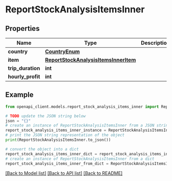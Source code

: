 # ReportStockAnalysisItemsInner


## Properties

Name | Type | Description | Notes
------------ | ------------- | ------------- | -------------
**country** | [**CountryEnum**](CountryEnum.md) |  | 
**item** | [**ReportStockAnalysisItemsInnerItem**](ReportStockAnalysisItemsInnerItem.md) |  | 
**trip_duration** | **int** |  | 
**hourly_profit** | **int** |  | 

## Example

```python
from openapi_client.models.report_stock_analysis_items_inner import ReportStockAnalysisItemsInner

# TODO update the JSON string below
json = "{}"
# create an instance of ReportStockAnalysisItemsInner from a JSON string
report_stock_analysis_items_inner_instance = ReportStockAnalysisItemsInner.from_json(json)
# print the JSON string representation of the object
print(ReportStockAnalysisItemsInner.to_json())

# convert the object into a dict
report_stock_analysis_items_inner_dict = report_stock_analysis_items_inner_instance.to_dict()
# create an instance of ReportStockAnalysisItemsInner from a dict
report_stock_analysis_items_inner_from_dict = ReportStockAnalysisItemsInner.from_dict(report_stock_analysis_items_inner_dict)
```
[[Back to Model list]](../README.md#documentation-for-models) [[Back to API list]](../README.md#documentation-for-api-endpoints) [[Back to README]](../README.md)


